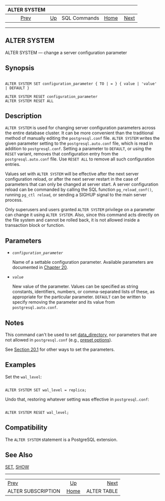 <!--?xml version="1.0" encoding="UTF-8" standalone="no"?-->

|                       ALTER SYSTEM                       |                                        |              |                                                       |                                            |
| :------------------------------------------------------: | :------------------------------------- | :----------: | ----------------------------------------------------: | -----------------------------------------: |
| [Prev](sql-altersubscription.html "ALTER SUBSCRIPTION")  | [Up](sql-commands.html "SQL Commands") | SQL Commands | [Home](index.html "PostgreSQL 17devel Documentation") |  [Next](sql-altertable.html "ALTER TABLE") |

***

## ALTER SYSTEM

ALTER SYSTEM — change a server configuration parameter

## Synopsis

```

ALTER SYSTEM SET configuration_parameter { TO | = } { value | 'value' | DEFAULT }

ALTER SYSTEM RESET configuration_parameter
ALTER SYSTEM RESET ALL
```

## Description

`ALTER SYSTEM` is used for changing server configuration parameters across the entire database cluster. It can be more convenient than the traditional method of manually editing the `postgresql.conf` file. `ALTER SYSTEM` writes the given parameter setting to the `postgresql.auto.conf` file, which is read in addition to `postgresql.conf`. Setting a parameter to `DEFAULT`, or using the `RESET` variant, removes that configuration entry from the `postgresql.auto.conf` file. Use `RESET ALL` to remove all such configuration entries.

Values set with `ALTER SYSTEM` will be effective after the next server configuration reload, or after the next server restart in the case of parameters that can only be changed at server start. A server configuration reload can be commanded by calling the SQL function `pg_reload_conf()`, running `pg_ctl reload`, or sending a SIGHUP signal to the main server process.

Only superusers and users granted `ALTER SYSTEM` privilege on a parameter can change it using `ALTER SYSTEM`. Also, since this command acts directly on the file system and cannot be rolled back, it is not allowed inside a transaction block or function.

## Parameters

* *`configuration_parameter`*

    Name of a settable configuration parameter. Available parameters are documented in [Chapter 20](runtime-config.html "Chapter 20. Server Configuration").

* *`value`*

    New value of the parameter. Values can be specified as string constants, identifiers, numbers, or comma-separated lists of these, as appropriate for the particular parameter. `DEFAULT` can be written to specify removing the parameter and its value from `postgresql.auto.conf`.

## Notes

This command can't be used to set [data\_directory](runtime-config-file-locations.html#GUC-DATA-DIRECTORY), nor parameters that are not allowed in `postgresql.conf` (e.g., [preset options](runtime-config-preset.html "20.15. Preset Options")).

See [Section 20.1](config-setting.html "20.1. Setting Parameters") for other ways to set the parameters.

## Examples

Set the `wal_level`:

```

ALTER SYSTEM SET wal_level = replica;
```

Undo that, restoring whatever setting was effective in `postgresql.conf`:

```

ALTER SYSTEM RESET wal_level;
```

## Compatibility

The `ALTER SYSTEM` statement is a PostgreSQL extension.

## See Also

[SET](sql-set.html "SET"), [SHOW](sql-show.html "SHOW")

***

|                                                          |                                                       |                                            |
| :------------------------------------------------------- | :---------------------------------------------------: | -----------------------------------------: |
| [Prev](sql-altersubscription.html "ALTER SUBSCRIPTION")  |         [Up](sql-commands.html "SQL Commands")        |  [Next](sql-altertable.html "ALTER TABLE") |
| ALTER SUBSCRIPTION                                       | [Home](index.html "PostgreSQL 17devel Documentation") |                                ALTER TABLE |
